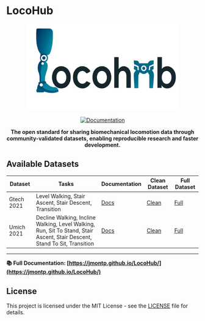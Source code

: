 # LocoHub

<div align="center">
  <img src="docs/assets/locohub_logo.png" alt="LocoHub Logo" width="400">
  
  [![Documentation](https://github.com/jmontp/LocoHub/actions/workflows/deploy-docs.yml/badge.svg)](https://github.com/jmontp/LocoHub/actions/workflows/deploy-docs.yml)
  
  **The open standard for sharing biomechanical locomotion data through community-validated datasets, enabling reproducible research and faster development.**
</div>

## Available Datasets

<!-- DATASET_TABLE_START -->
| Dataset | Tasks | Documentation | Clean Dataset | Full Dataset |
|---------|-------|---------------|---------------|---------------|
| Gtech 2021 | Level Walking, Stair Ascent, Stair Descent, Transition | <a class="md-button md-button--primary" href="https://jmontp.github.io/LocoHub/datasets/gt21/">Docs</a> | <a class="md-button" href="https://www.dropbox.com/scl/fi/h2aitlo77ujndhcqzhswo/gtech_2021_phase_clean.parquet?rlkey=zitswlvbc7g8bgt2f3jx3zyfx&st=26wq9hpi&raw=1">Clean</a> | <a class="md-button" href="https://www.dropbox.com/scl/fi/fvv83iipnhtapkaa1z70g/gtech_2021_phase_dirty.parquet?rlkey=fp7q7a3b0t8t6bivc9lynu5uj&st=idfk1sk4&raw=1">Full</a> |
| Umich 2021 | Decline Walking, Incline Walking, Level Walking, Run, Sit To Stand, Stair Ascent, Stair Descent, Stand To Sit, Transition | <a class="md-button md-button--primary" href="https://jmontp.github.io/LocoHub/datasets/um21/">Docs</a> | <a class="md-button" href="https://www.dropbox.com/scl/fi/typd1b24lfks6unjdiagf/umich_2021_phase_clean.parquet?rlkey=il6z7dnfs5i9n96tc90h1s244&st=vasjkbl2&raw=1">Clean</a> | <a class="md-button" href="https://www.dropbox.com/scl/fi/21mbjl4g148idosnl5li1/umich_2021_phase_dirty.parquet?rlkey=jbcy3l53wgapuyc2e3k2pgbn6&st=tuctu1y2&raw=1">Full</a> |
<!-- DATASET_TABLE_END -->

---

**📚 Full Documentation: [https://jmontp.github.io/LocoHub/](https://jmontp.github.io/LocoHub/)**

## License

This project is licensed under the MIT License - see the [LICENSE](LICENSE) file for details.
